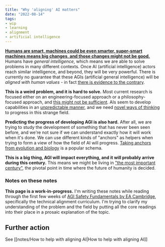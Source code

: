 ```yaml
---
title: "Why 'aligning' AI matters"
date: "2022-08-14"
tags:
- wip
- learning
- alignment
- artificial intelligence
---
```


**[Humans are smart, machines could be even smarter, super-smart machines means big changes, and those changes might not be good.](https://intelligence.org/2015/07/24/four-background-claims/)** Humans have *general intelligence*, which means we are able to solve problems in many different contexts. Once AI (artificial intelligence) actors reach similar intelligence, and beyond, they will be very powerful. There is currently no guarantee that these AGIs (artificial general intelligence) will be *aligned with human values* - in fact [there is evidence to the contrary](https://drive.google.com/file/d/1uK7NhdSKprQKZnRjU58X7NLA1auXlWHt/view).

**This is a weird problem, and it is hard to solve.** Most current research is focused either on an engineering-focused approach or a philosophy-focused approach, and [this might not be sufficient](https://bounded-regret.ghost.io/more-is-different-for-ai/). AIs seem to develop capabilities in an [unpredictable manner](https://bounded-regret.ghost.io/future-ml-systems-will-be-qualitatively-different/), and we need [novel ways of thinking](https://bounded-regret.ghost.io/thought-experiments-provide-a-third-anchor/) to progress in this strange field.

**Predicting the progress of developing AGI is also hard.** After all, we are trying to study the development of something that has never been seen before, and we're not sure if we can understand exactly how it will work when it's done. We can use different kinds of "anchors" as helpers when trying to form a view of how the field of AI will progress. [Taking anchors from evolution and biology](https://www.cold-takes.com/forecasting-transformative-ai-the-biological-anchors-method-in-a-nutshell/) is a popular schema.

**This is a big thing, AGI will impact everything, and it will probably arrive during this century.** This means we might be living in ["the most important century"](https://www.cold-takes.com/most-important-century/#Summary), the pivotal point in time where the future of humanity is decided.

### Notes on these notes
**This page is a work-in-progress.** I'm writing these notes while reading through the first few weeks of [AGI Safety Fundamentals by EA Cambridge](https://www.eacambridge.org/agi-safety-fundamentals), specifically the technical alignment curriculum. I'm trying to clarify my understanding of the problem and the field by putting all the core readings into their place in a prosaic explanation of the topic.

## Further action
See [[notes/How to help with aligning AI|How to help with aligning AI]]